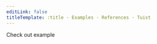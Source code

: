 ```yaml
---
editLink: false
titleTemplate: :title · Examples · References · Tuist
---
```


<script setup>
import { useData } from 'vitepress'

// params is a Vue ref
const { params } = useData()

</script>

<!-- @content -->

<a :href="params.url" target="blank">Check out example</a>
